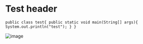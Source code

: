# Test header

`public class test{
  public static void main(String[] args){
    System.out.println("test");
  }
}`

![image](https://banner2.cleanpng.com/20180331/qgw/kisspng-risk-playstation-4-board-game-hasbro-risk-5ac035ccca9991.5320978615225461248299.jpg)
